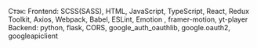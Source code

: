 Стэк: 
  Frontend: SCSS(SASS), HTML, JavaScript, TypeScript, React, Redux Toolkit, Axios, Webpack, Babel,  ESLint, Emotion , framer-motion, yt-player
  Backend: python, flask, CORS, google_auth_oauthlib, google.oauth2, googleapiclient
